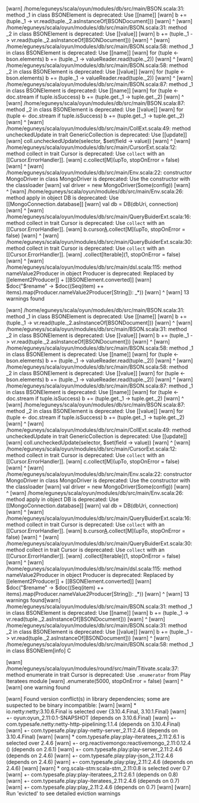 [warn] /home/eguneys/scala/oyun/modules/db/src/main/BSON.scala:31: method _1 in class BSONElement is deprecated: Use [[name]]
[warn]           b += (tuple._1 -> vr.read(tuple._2.asInstanceOf[BSONDocument]))
[warn]                       ^
[warn] /home/eguneys/scala/oyun/modules/db/src/main/BSON.scala:31: method _2 in class BSONElement is deprecated: Use [[value]]
[warn]           b += (tuple._1 -> vr.read(tuple._2.asInstanceOf[BSONDocument]))
[warn]                                           ^
[warn] /home/eguneys/scala/oyun/modules/db/src/main/BSON.scala:58: method _1 in class BSONElement is deprecated: Use [[name]]
[warn]         for (tuple <- bson.elements) b += (tuple._1 -> valueReader.read(tuple._2))
[warn]                                                  ^
[warn] /home/eguneys/scala/oyun/modules/db/src/main/BSON.scala:58: method _2 in class BSONElement is deprecated: Use [[value]]
[warn]         for (tuple <- bson.elements) b += (tuple._1 -> valueReader.read(tuple._2))
[warn]                                                                               ^
[warn] /home/eguneys/scala/oyun/modules/db/src/main/BSON.scala:87: method _1 in class BSONElement is deprecated: Use [[name]]
[warn]       for (tuple <- doc.stream if tuple.isSuccess) b += (tuple.get._1 -> tuple.get._2)
[warn]                                                                    ^
[warn] /home/eguneys/scala/oyun/modules/db/src/main/BSON.scala:87: method _2 in class BSONElement is deprecated: Use [[value]]
[warn]       for (tuple <- doc.stream if tuple.isSuccess) b += (tuple.get._1 -> tuple.get._2)
[warn]                                                                                    ^
[warn] /home/eguneys/scala/oyun/modules/db/src/main/CollExt.scala:49: method uncheckedUpdate in trait GenericCollection is deprecated: Use [[update]]
[warn]       coll.uncheckedUpdate(selector, $set(field -> value))
[warn]            ^
[warn] /home/eguneys/scala/oyun/modules/db/src/main/CursorExt.scala:12: method collect in trait Cursor is deprecated: Use `collect` with an [[Cursor.ErrorHandler]].
[warn]       c.collect[M](upTo, stopOnError = false)
[warn]         ^
[warn] /home/eguneys/scala/oyun/modules/db/src/main/Env.scala:22: constructor MongoDriver in class MongoDriver is deprecated: Use the constructor with the classloader
[warn]     val driver = new MongoDriver(Some(config))
[warn]                  ^
[warn] /home/eguneys/scala/oyun/modules/db/src/main/Env.scala:26: method apply in object DB is deprecated: Use [[MongoConnection.database]]
[warn]       val db = DB(dbUri, connection)
[warn]                ^
[warn] /home/eguneys/scala/oyun/modules/db/src/main/QueryBuiderExt.scala:16: method collect in trait Cursor is deprecated: Use `collect` with an [[Cursor.ErrorHandler]].
[warn]       b.cursor[A]().collect[M](upTo, stopOnError = false)
[warn]                     ^
[warn] /home/eguneys/scala/oyun/modules/db/src/main/QueryBuiderExt.scala:30: method collect in trait Cursor is deprecated: Use `collect` with an [[Cursor.ErrorHandler]].
[warn]         .collect[Iterable](1, stopOnError = false)
[warn]          ^
[warn] /home/eguneys/scala/oyun/modules/db/src/main/dsl.scala:115: method nameValue2Producer in object Producer is deprecated: Replaced by [[element2Producer]] + [[BSONElement.converted]]
[warn]     $doc("$rename" -> $doc((Seq(item) ++ items).map(Producer.nameValue2Producer[String]): _*))
[warn]                                                              ^
[warn] 13 warnings found




[warn] /home/eguneys/scala/oyun/modules/db/src/main/BSON.scala:31: method _1 in class BSONElement is deprecated: Use [[name]]
[warn]           b += (tuple._1 -> vr.read(tuple._2.asInstanceOf[BSONDocument]))
[warn]                       ^
[warn] /home/eguneys/scala/oyun/modules/db/src/main/BSON.scala:31: method _2 in class BSONElement is deprecated: Use [[value]]
[warn]           b += (tuple._1 -> vr.read(tuple._2.asInstanceOf[BSONDocument]))
[warn]                                           ^
[warn] /home/eguneys/scala/oyun/modules/db/src/main/BSON.scala:58: method _1 in class BSONElement is deprecated: Use [[name]]
[warn]         for (tuple <- bson.elements) b += (tuple._1 -> valueReader.read(tuple._2))
[warn]                                                  ^
[warn] /home/eguneys/scala/oyun/modules/db/src/main/BSON.scala:58: method _2 in class BSONElement is deprecated: Use [[value]]
[warn]         for (tuple <- bson.elements) b += (tuple._1 -> valueReader.read(tuple._2))
[warn]                                                                               ^
[warn] /home/eguneys/scala/oyun/modules/db/src/main/BSON.scala:87: method _1 in class BSONElement is deprecated: Use [[name]]
[warn]       for (tuple <- doc.stream if tuple.isSuccess) b += (tuple.get._1 -> tuple.get._2)
[warn]                                                                    ^
[warn] /home/eguneys/scala/oyun/modules/db/src/main/BSON.scala:87: method _2 in class BSONElement is deprecated: Use [[value]]
[warn]       for (tuple <- doc.stream if tuple.isSuccess) b += (tuple.get._1 -> tuple.get._2)
[warn]                                                                                    ^
[warn] /home/eguneys/scala/oyun/modules/db/src/main/CollExt.scala:49: method uncheckedUpdate in trait GenericCollection is deprecated: Use [[update]]
[warn]       coll.uncheckedUpdate(selector, $set(field -> value))
[warn]            ^
[warn] /home/eguneys/scala/oyun/modules/db/src/main/CursorExt.scala:12: method collect in trait Cursor is deprecated: Use `collect` with an [[Cursor.ErrorHandler]].
[warn]       c.collect[M](upTo, stopOnError = false)
[warn]         ^
[warn] /home/eguneys/scala/oyun/modules/db/src/main/Env.scala:22: constructor MongoDriver in class MongoDriver is deprecated: Use the constructor with the classloader
[warn]     val driver = new MongoDriver(Some(config))
[warn]                  ^
[warn] /home/eguneys/scala/oyun/modules/db/src/main/Env.scala:26: method apply in object DB is deprecated: Use [[MongoConnection.database]]
[warn]       val db = DB(dbUri, connection)
[warn]                ^
[warn] /home/eguneys/scala/oyun/modules/db/src/main/QueryBuiderExt.scala:16: method collect in trait Cursor is deprecated: Use `collect` with an [[Cursor.ErrorHandler]].
[warn]       b.cursor[A]().collect[M](upTo, stopOnError = false)
[warn]                     ^
[warn] /home/eguneys/scala/oyun/modules/db/src/main/QueryBuiderExt.scala:30: method collect in trait Cursor is deprecated: Use `collect` with an [[Cursor.ErrorHandler]].
[warn]         .collect[Iterable](1, stopOnError = false)
[warn]          ^
[warn] /home/eguneys/scala/oyun/modules/db/src/main/dsl.scala:115: method nameValue2Producer in object Producer is deprecated: Replaced by [[element2Producer]] + [[BSONElement.converted]]
[warn]     $doc("$rename" -> $doc((Seq(item) ++ items).map(Producer.nameValue2Producer[String]): _*))
[warn]                                                              ^
[warn] 13 warnings found[warn] /home/eguneys/scala/oyun/modules/db/src/main/BSON.scala:31: method _1 in class BSONElement is deprecated: Use [[name]]
[warn]           b += (tuple._1 -> vr.read(tuple._2.asInstanceOf[BSONDocument]))
[warn]                       ^
[warn] /home/eguneys/scala/oyun/modules/db/src/main/BSON.scala:31: method _2 in class BSONElement is deprecated: Use [[value]]
[warn]           b += (tuple._1 -> vr.read(tuple._2.asInstanceOf[BSONDocument]))
[warn]                                           ^
[warn] /home/eguneys/scala/oyun/modules/db/src/main/BSON.scala:58: method _1 in class BSONElem[info] C


[warn] /home/eguneys/scala/oyun/modules/round/src/main/Titivate.scala:37: method enumerate in trait Cursor is deprecated: Use `.enumerator` from Play Iteratees module
[warn]         .enumerate(5000, stopOnError = false)
[warn]          ^
[warn] one warning found


[warn] Found version conflict(s) in library dependencies; some are suspected to be binary incompatible:
[warn]
[warn]  * io.netty:netty:3.10.6.Final is selected over {3.10.4.Final, 3.10.1.Final}
[warn]      +- oyun:oyun_2.11:0.1-SNAPSHOT                        (depends on 3.10.6.Final)
[warn]      +- com.typesafe.netty:netty-http-pipelining:1.1.4     (depends on 3.10.4.Final)
[warn]      +- com.typesafe.play:play-netty-server_2.11:2.4.6     (depends on 3.10.4.Final)
[warn]
[warn]  * com.typesafe.play:play-iteratees_2.11:2.6.1 is selected over 2.4.6
[warn]      +- org.reactivemongo:reactivemongo_2.11:0.12.4 ()     (depends on 2.6.1)
[warn]      +- com.typesafe.play:play-server_2.11:2.4.6           (depends on 2.4.6)
[warn]      +- com.typesafe.play:play-json_2.11:2.4.6             (depends on 2.4.6)
[warn]      +- com.typesafe.play:play_2.11:2.4.6                  (depends on 2.4.6)
[warn]
[warn]  * org.scala-stm:scala-stm_2.11:0.8 is selected over 0.7
[warn]      +- com.typesafe.play:play-iteratees_2.11:2.6.1        (depends on 0.8)
[warn]      +- com.typesafe.play:play-iteratees_2.11:2.4.6        (depends on 0.7)
[warn]      +- com.typesafe.play:play_2.11:2.4.6                  (depends on 0.7)
[warn]
[warn] Run 'evicted' to see detailed eviction warnings


